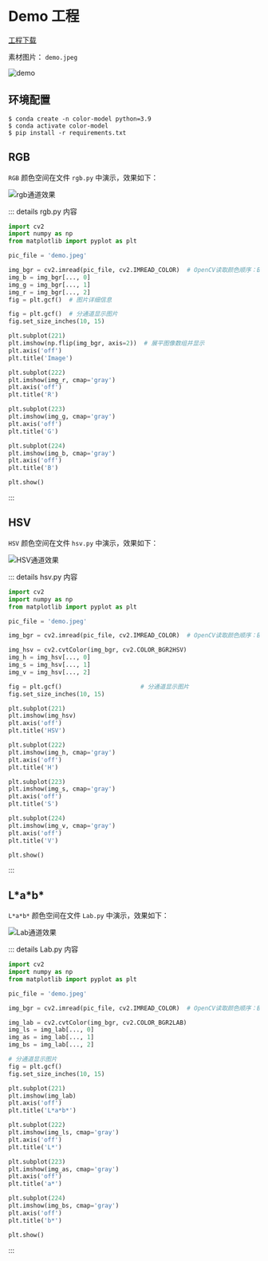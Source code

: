 # Demo 工程

[工程下载](https://megrez-file.virtualbing.cn/%E9%9F%B3%E8%A7%86%E9%A2%91/%E5%9B%BE%E7%89%87%E5%9F%BA%E7%A1%80/%E9%A2%9C%E8%89%B2%E6%A8%A1%E5%9E%8B/Demo%E5%B7%A5%E7%A8%8B/project.zip)

素材图片： `demo.jpeg`

![demo](assets/images/demo.jpeg)

## 环境配置

```shell
$ conda create -n color-model python=3.9
$ conda activate color-model
$ pip install -r requirements.txt
```

## RGB

`RGB` 颜色空间在文件 `rgb.py` 中演示，效果如下：

![rgb通道效果](assets/images/rgb通道效果.png)

::: details rgb.py 内容

```python
import cv2
import numpy as np
from matplotlib import pyplot as plt

pic_file = 'demo.jpeg'

img_bgr = cv2.imread(pic_file, cv2.IMREAD_COLOR)  # OpenCV读取颜色顺序：BGR
img_b = img_bgr[..., 0]
img_g = img_bgr[..., 1]
img_r = img_bgr[..., 2]
fig = plt.gcf()  # 图片详细信息

fig = plt.gcf()  # 分通道显示图片
fig.set_size_inches(10, 15)

plt.subplot(221)
plt.imshow(np.flip(img_bgr, axis=2))  # 展平图像数组并显示
plt.axis('off')
plt.title('Image')

plt.subplot(222)
plt.imshow(img_r, cmap='gray')
plt.axis('off')
plt.title('R')

plt.subplot(223)
plt.imshow(img_g, cmap='gray')
plt.axis('off')
plt.title('G')

plt.subplot(224)
plt.imshow(img_b, cmap='gray')
plt.axis('off')
plt.title('B')

plt.show()
```

:::

## HSV

`HSV` 颜色空间在文件 `hsv.py` 中演示，效果如下：

![HSV通道效果](assets/images/HSV通道效果.png)

::: details hsv.py 内容

```python
import cv2
import numpy as np
from matplotlib import pyplot as plt

pic_file = 'demo.jpeg'

img_bgr = cv2.imread(pic_file, cv2.IMREAD_COLOR)  # OpenCV读取颜色顺序：BGR

img_hsv = cv2.cvtColor(img_bgr, cv2.COLOR_BGR2HSV)
img_h = img_hsv[..., 0]
img_s = img_hsv[..., 1]
img_v = img_hsv[..., 2]

fig = plt.gcf()                      # 分通道显示图片
fig.set_size_inches(10, 15)

plt.subplot(221)
plt.imshow(img_hsv)
plt.axis('off')
plt.title('HSV')

plt.subplot(222)
plt.imshow(img_h, cmap='gray')
plt.axis('off')
plt.title('H')

plt.subplot(223)
plt.imshow(img_s, cmap='gray')
plt.axis('off')
plt.title('S')

plt.subplot(224)
plt.imshow(img_v, cmap='gray')
plt.axis('off')
plt.title('V')

plt.show()
```

:::

## L\*a\*b\*

`L*a*b*` 颜色空间在文件 `Lab.py` 中演示，效果如下：

![Lab通道效果](assets/images/Lab通道效果.png)

::: details Lab.py 内容

```python
import cv2
import numpy as np
from matplotlib import pyplot as plt

pic_file = 'demo.jpeg'

img_bgr = cv2.imread(pic_file, cv2.IMREAD_COLOR)  # OpenCV读取颜色顺序：BGR

img_lab = cv2.cvtColor(img_bgr, cv2.COLOR_BGR2LAB)
img_ls = img_lab[..., 0]
img_as = img_lab[..., 1]
img_bs = img_lab[..., 2]

# 分通道显示图片
fig = plt.gcf()
fig.set_size_inches(10, 15)

plt.subplot(221)
plt.imshow(img_lab)
plt.axis('off')
plt.title('L*a*b*')

plt.subplot(222)
plt.imshow(img_ls, cmap='gray')
plt.axis('off')
plt.title('L*')

plt.subplot(223)
plt.imshow(img_as, cmap='gray')
plt.axis('off')
plt.title('a*')

plt.subplot(224)
plt.imshow(img_bs, cmap='gray')
plt.axis('off')
plt.title('b*')

plt.show()
```

:::
